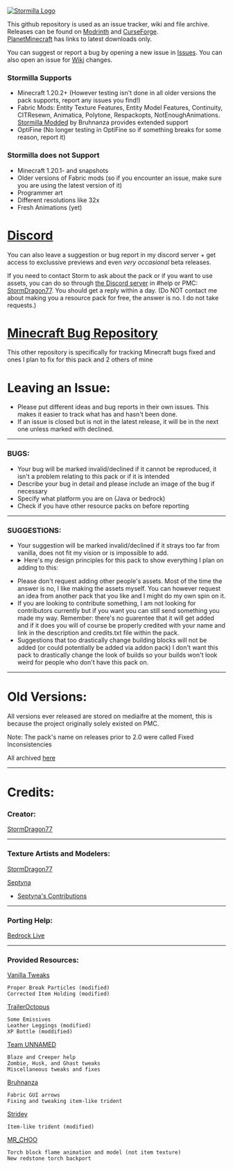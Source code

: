[![Stormilla Logo](https://github.com/StormDragon77/Stormilla/blob/main/Files/images/imagehost/stormilla3Dlogo.png)](https://www.planetminecraft.com/texture-pack/fixed-inconsistencies/)

This github repository is used as an issue tracker, wiki and file archive. Releases can be found on [Modrinth](https://modrinth.com/resourcepack/stormilla) and [CurseForge](https://www.curseforge.com/minecraft/texture-packs/stormilla).<br>[PlanetMinecraft](https://www.planetminecraft.com/texture-pack/fixed-inconsistencies/) has links to latest downloads only.

You can suggest or report a bug by opening a new issue in [Issues](https://github.com/StormDragon77/Stormilla/issues). You can also open an issue for [Wiki](https://github.com/StormDragon77/Stormilla/wiki) changes.

### Stormilla Supports

- Minecraft 1.20.2+ (However testing isn't done in all older versions the pack supports, report any issues you find!)
- Fabric Mods: Entity Texture Features, Entity Model Features, Continuity, CITResewn, Animatica, Polytone, Respackopts, NotEnoughAnimations. [Stormilla Modded](https://modrinth.com/resourcepack/stormodda) by Bruhnanza provides extended support
- OptiFine (No longer testing in OptiFine so if something breaks for some reason, report it)

### Stormilla does not Support

- Minecraft 1.20.1- and snapshots
- Older versions of Fabric mods (so if you encounter an issue, make sure you are using the latest version of it)
- Programmer art
- Different resolutions like 32x
- Fresh Animations (yet)

# [Discord](https://discord.gg/e5CKcu2G6c)
You can also leave a suggestion or bug report in my discord server + get access to exclussive previews and even *very occasional* beta releases.

If you need to contact Storm to ask about the pack or if you want to use assets, you can do so through [the Discord server](https://discord.gg/e5CKcu2G6c) in #help or PMC: [StormDragon77](https://www.planetminecraft.com/member/stormdragon77/). You should get a reply within a day. (Do NOT contact me about making you a resource pack for free, the answer is no. I do not take requests.)

# [Minecraft Bug Repository](https://github.com/StormDragon77/MCBugs)
This other repository is specifically for tracking Minecraft bugs fixed and ones I plan to fix for this pack and 2 others of mine

# Leaving an Issue:

- Please put different ideas and bug reports in their own issues. This makes it easier to track what has and hasn't been done.
- If an issue is closed but is not in the latest release, it will be in the next one unless marked with declined.

------------------------------
### BUGS:
- Your bug will be marked invalid/declined if it cannot be reproduced, it isn't a problem relating to this pack or if it is intended
- Describe your bug in detail and please include an image of the bug if necessary 
- Specify what platform you are on (Java or bedrock)
- Check if you have other resource packs on before reporting

------------------------------
### SUGGESTIONS:
- Your suggestion will be marked invalid/declined if it strays too far from vanilla, does not fit my vision or is impossible to add.
- <details><summary>Here's my design principles for this pack to show everything I plan on adding to this:</summary>
	- Fix Inconsistencies, fix every texture and model bug a resource pack can fix and also logical inconsistencies<br>
	- Art Style Consistency, Minecraft's current default pack isn't entirely consistent. Some models and textures look old whether they be over-detailed, under-detailed, have a messy color palette or are just a different art style. Some of these are on purpose such as diamond ore and the creeper due to their iconic look but I will still be updating those too anyway.<br>
	- Pixel Consistency, most of the game is already pixel consistent. There are just a few textures that have a different resolution compared to a block. If the pixels are not the same size as the ones on a normal block then it will be fixed if possible.<br>
	- Less Uniformity, most textures that is simply a recolor of an existing texture will be made more unique like the ore changes in 1.17 (as of right now, exceptions are things like wood planks, concrete, and terracotta.)<br>
	- Palette Consistency, Textures of the same material will have the same or a similar color palette (with possibly some exceptions such as iron block and anvil).<br>
	- Parity, Bedrock and java will be as similar as a resource pack allows.<br>
	- Slightly More Realism, Some things will be more realistic while not sacrificing the feel of vanilla.<br>
	- New Item Models, many items have a consistency problem like with the cauldron being 2D and composter 3D. They have no reason to be different. Some items also simply use the flat block texture instead of having a dedicated item texture. I'll be changing both of these.<br>
	- Vanilla Building Blocks, I may make tweaks to them but I will not be drastically changing them. I don't want your builds to look too different with this pack on.<br>
</details>

- Please don't request adding other people's assets. Most of the time the answer is no, I like making the assets myself. You can however request an idea from another pack that you like and I might do my own spin on it.
- If you are looking to contribute something, I am not looking for contributors currently but if you want you can still send something you made my way. Remember: there's no guarentee that it will get added and if it does you will of course be properly credited with your name and link in the description and credits.txt file within the pack.
- Suggestions that too drastically change building blocks will not be added (or could potentially be added via addon pack) I don't want this pack to drastically change the look of builds so your builds won't look weird for people who don't have this pack on.

------------------------------
# Old Versions:

All versions ever released are stored on mediaifre at the moment, this is because the project originally solely existed on PMC.

Note: The pack's name on releases prior to 2.0 were called Fixed Inconsistencies

All archived [here](https://www.mediafire.com/folder/kmjyxf2rvlv8o/Stormilla)

------------------------------
# Credits:

### Creator:

[StormDragon77](https://www.planetminecraft.com/member/stormdragon77)

-----------------------------------------------------------
### Texture Artists and Modelers:

[StormDragon77](https://www.planetminecraft.com/member/stormdragon77)

[Septyna](https://www.planetminecraft.com/member/septyna/)

- [Septyna's Contributions](https://github.com/StormDragon77/Stormilla/blob/main/Files/contributions.txt)

-----------------------------------------------------------
### Porting Help:

[Bedrock Live](https://www.planetminecraft.com/member/bedrock_live/)

-----------------------------------------------------------
### Provided Resources:

[Vanilla Tweaks](https://vanillatweaks.net/)

	Proper Break Particles (modified)
	Corrected Item Holding (modified)
	
[TrailerOctopus](https://www.planetminecraft.com/member/traileroctopus)

	Some Emissives
	Leather Leggings (modified)
	XP Bottle (moddified)
 
[Team UNNAMED](https://www.planetminecraft.com/member/team_unnamed/)

	Blaze and Creeper help
	Zombie, Husk, and Ghast tweaks
	Miscellaneous tweaks and fixes
 
[Bruhnanza](https://modrinth.com/user/Bruhnanza)

	Fabric GUI arrows
	Fixing and tweaking item-like trident

[Stridey](https://www.planetminecraft.com/member/stridey/)

	Item-like trident (modified)

[MR_CHOO](https://mrchoo.my.canva.site/)

	Torch block flame animation and model (not item texture)
	New redstone torch backport
